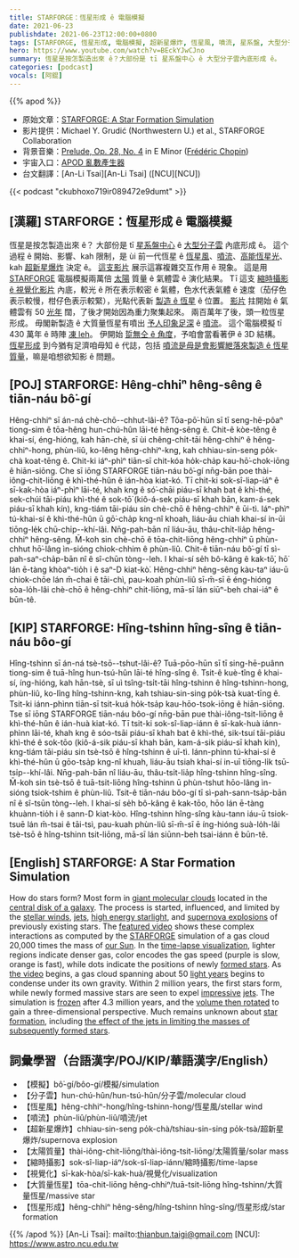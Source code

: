 ```yaml
---
title: STARFORGE：恆星形成 ê 電腦模擬
date: 2021-06-23
publishdate: 2021-06-23T12:00:00+0800
tags: [STARFORGE, 恆星形成, 電腦模擬, 超新星爆炸, 恆星風, 噴流, 星系盤, 大型分子雲, 3D 結構, 縮時攝影]
hero: https://www.youtube.com/watch?v=BEckYJwCJno
summary: 恆星是按怎製造出來 ê？大部份是 tī 星系盤中心 ê 大型分子雲內底形成 ê。
categories: [podcast]
vocals: [阿錕]
---
```


{{% apod %}}

- 原始文章：[STARFORGE: A Star Formation Simulation](https://apod.nasa.gov/apod/ap210623.html)
- 影片提供：Michael Y. Grudić (Northwestern U.) et al., STARFORGE Collaboration
- 背景音樂：[Prelude, Op. 28, No. 4](https://en.wikipedia.org/wiki/Prelude,_Op._28,_No._4_(Chopin)) in E Minor ([Frédéric Chopin](https://en.wikipedia.org/wiki/Fr%C3%A9d%C3%A9ric_Chopin))
- 宇宙入口：[APOD 亂數產生器](https://apod.nasa.gov/apod/random_apod.html)
- 台文翻譯：[An-Li Tsai][An-Li Tsai] ([NCU][NCU])

{{< podcast "ckubhoxo719ir089472e9dumt" >}}

## [漢羅] STARFORGE：恆星形成 ê 電腦模擬
恆星是按怎製造出來 ê？
大部份是 tī [星系盤中心][central disk of a galaxy] ê [大型分子雲][giant molecular clouds t] 內底形成 ê。
這个過程 ê 開始、影響、kah 限制，是 ùi 前一代恆星 ê [恆星風][stellar winds]、[噴流][jets 1]、[高能恆星光][high energy starlight]、kah [超新星爆炸][supernova explosions t] 決定 ê。
[這支影片][featured video] 展示這寡複雜交互作用 ê 現象。
這是用 [STARFORGE][STARFORGE] 電腦模擬兩萬倍 [太陽][our Sun] 質量 ê 氣體雲 ê 演化結果。
Tī 這支 [縮時攝影 ê 視覺化影片][time-lapse visualization] 內底，較光 ê 所在表示較密 ê 氣體，色水代表氣體 ê 速度（茄仔色表示較慢，柑仔色表示較緊），光點代表新 [製造 ê 恆星][formed stars] ê 位置。
[影片][the video] 拄開始 ê 氣體雲有 50 [光年][light years] 闊，了後才開始因為重力聚集起來。
兩百萬年了後，頭一粒恆星形成。
毋閣新製造 ê 大質量恆星有噴出 [予人印象足深][impressive] ê [噴流][jets 2 t]。
這个電腦模擬 tī 430 萬年 ê 時陣 [凍 leh][frozen]。
伊開始 [踅無仝 ê 角度][volume then rotated]，予咱會當看著伊 ê 3D 結構。
[恆星形成][star formation] 到今猶有足濟咱毋知 ê 代誌，包括 [噴流是毋是會影響紲落來製造 ê 恆星質量][the effect of the jets in limiting the masses of subsequently formed stars]，嘛是咱想欲知影 ê 問題。

## [POJ] STARFORGE: Hêng-chhiⁿ hêng-sêng ê tiān-náu bô͘-gí
Hêng-chhiⁿ sī án-ná chè-chō--chhut-lâi-ê?
Tōa-pō͘-hūn sī tī seng-hē-pôaⁿ tiong-sim ê tōa-hêng hun-chú-hûn lāi-té hêng-sêng ê.
Chit-ê kòe-têng ê khai-sí, éng-hióng, kah hān-chè, sī ùi chêng-chi̍t-tāi hêng-chhiⁿ ê hêng-chhiⁿ-hong, phùn-liû, ko-lêng hêng-chhiⁿ-kng, kah chhiau-sin-seng po̍k-chà koat-tēng ê.
Chit-ki iáⁿ-phìⁿ tiān-sī chit-kóa ho̍k-cha̍p kau-hō͘-chok-iōng ê hiān-siōng.
Che sī iōng STARFORGE tiān-náu bô͘-gí nn̄g-bān poe thài-iông-chit-liōng ê khì-thé-hûn ê ián-hòa kiat-kó.
Tī chit-ki sok-sî-liap-iáⁿ ê sī-kak-hòa iáⁿ-phìⁿ lāi-té, khah kng ê só͘-chāi piáu-sī khah bat ê khì-thé, sek-chúi tāi-piáu khì-thé ê sok-tō͘ (kiô-á-sek piáu-sī khah bān, kam-á-sek piáu-sī khah kín), kng-tiám tāi-piáu sin chè-chō ê hêng-chhiⁿ ê ūi-tì.
Iáⁿ-phìⁿ tú-khai-sí ê khì-thé-hûn ū gō͘-cha̍p kng-nî khoah, liáu-āu chiah khai-sí in-ūi tiōng-le̍k chū-chi̍p--khí-lâi.
Nn̄g-pah-bān nî liáu-āu, thâu-chi̍t-lia̍p hêng-chhiⁿ hêng-sêng.
M̄-koh sin chè-chō ê tōa-chit-liōng hêng-chhiⁿ ū phùn-chhut hō͘-lâng ìn-sióng chiok-chhim ê phùn-liû.
Chit-ê tiān-náu bô͘-gí tī sì-pah-saⁿ-cha̍p-bān nî ê sî-chūn tòng--leh.
I khai-sí se̍h bô-kâng ê kak-tō͘, hō͘ lán ē-tàng khòaⁿ-tio̍h i ê saⁿ-D kiat-kò͘.
Hêng-chhiⁿ hêng-sêng kàu-taⁿ iáu-ū chiok-chōe lán m̄-chai ê tāi-chì, pau-koah phùn-liû sī-m̄-sī ē éng-hióng sòa-lo̍h-lâi chè-chō ê hêng-chhiⁿ chit-liōng, mā-sī lán siūⁿ-beh chai-iáⁿ ê būn-tê.

## [KIP] STARFORGE: Hîng-tshinn hîng-sîng ê tiān-náu bôo-gí
Hîng-tshinn sī án-ná tsè-tsō--tshut-lâi-ê?
Tuā-pōo-hūn sī tī sing-hē-puânn tiong-sim ê tuā-hîng hun-tsú-hûn lāi-té hîng-sîng ê.
Tsit-ê kuè-tîng ê khai-sí, íng-hióng, kah hān-tsè, sī uì tsîng-tsi̍t-tāi hîng-tshinn ê hîng-tshinn-hong, phùn-liû, ko-lîng hîng-tshinn-kng, kah tshiau-sin-sing po̍k-tsà kuat-tīng ê.
Tsit-ki iánn-phìnn tiān-sī tsit-kuá ho̍k-tsa̍p kau-hōo-tsok-iōng ê hiān-siōng.
Tse sī iōng STARFORGE tiān-náu bôo-gí nn̄g-bān pue thài-iông-tsit-liōng ê khì-thé-hûn ê ián-huà kiat-kó.
Tī tsit-ki sok-sî-liap-iánn ê sī-kak-huà iánn-phìnn lāi-té, khah kng ê sóo-tsāi piáu-sī khah bat ê khì-thé, sik-tsuí tāi-piáu khì-thé ê sok-tōo (kiô-á-sik piáu-sī khah bān, kam-á-sik piáu-sī khah kín), kng-tiám tāi-piáu sin tsè-tsō ê hîng-tshinn ê uī-tì.
Iánn-phìnn tú-khai-sí ê khì-thé-hûn ū gōo-tsa̍p kng-nî khuah, liáu-āu tsiah khai-sí in-uī tiōng-li̍k tsū-tsi̍p--khí-lâi.
Nn̄g-pah-bān nî liáu-āu, thâu-tsi̍t-lia̍p hîng-tshinn hîng-sîng.
M̄-koh sin tsè-tsō ê tuā-tsit-liōng hîng-tshinn ū phùn-tshut hōo-lâng ìn-sióng tsiok-tshim ê phùn-liû.
Tsit-ê tiān-náu bôo-gí tī sì-pah-sann-tsa̍p-bān nî ê sî-tsūn tòng--leh.
I khai-sí se̍h bô-kâng ê kak-tōo, hōo lán ē-tàng khuànn-tio̍h i ê sann-D kiat-kòo.
Hîng-tshinn hîng-sîng kàu-tann iáu-ū tsiok-tsuē lán m̄-tsai ê tāi-tsì, pau-kuah phùn-liû sī-m̄-sī ē íng-hióng suà-lo̍h-lâi tsè-tsō ê hîng-tshinn tsit-liōng, mā-sī lán siūnn-beh tsai-iánn ê būn-tê.



## [English] STARFORGE: A Star Formation Simulation
How do stars form?
Most form in [giant molecular clouds][giant molecular clouds e] located in the [central disk of a galaxy][central disk of a galaxy].
The process is started, influenced, and limited by the [stellar winds][stellar winds], [jets][jets 1], [high energy starlight][high energy starlight], and [supernova explosions][supernova explosions e] of previously existing stars.
The [featured video][featured video] shows these complex interactions as computed by the [STARFORGE][STARFORGE] simulation of a gas cloud 20,000 times the mass of [our Sun][our Sun].
In the [time-lapse visualization][time-lapse visualization], lighter regions indicate denser gas, color encodes the gas speed (purple is slow, orange is fast), while dots indicate the positions of newly [formed stars][formed stars].
As [the video][the video] begins, a gas cloud spanning about 50 [light years][light years] begins to condense under its own gravity.
Within 2 million years, the first stars form, while newly formed massive stars are seen to expel [impressive][impressive] [jets][jets 2 e].
The simulation is [frozen][frozen] after 4.3 million years, and the [volume then rotated][volume then rotated] to gain a three-dimensional perspective.
Much remains unknown about [star formation][star formation], including [the effect of the jets in limiting the masses of subsequently formed stars][the effect of the jets in limiting the masses of subsequently formed stars].

## 詞彙學習（台語漢字/POJ/KIP/華語漢字/English）

- 【模擬】bô͘-gí/bôo-gí/模擬/simulation
- 【分子雲】hun-chú-hûn/hun-tsú-hûn/分子雲/molecular cloud
- 【恆星風】hêng-chhiⁿ-hong/hîng-tshinn-hong/恆星風/stellar wind
- 【噴流】phùn-liû/phùn-liû/噴流/jet
- 【超新星爆炸】chhiau-sin-seng po̍k-chà/tshiau-sin-sing po̍k-tsà/超新星爆炸/supernova explosion
- 【太陽質量】thài-iông-chit-liōng/thài-iông-tsit-liōng/太陽質量/solar mass
- 【縮時攝影】sok-sî-liap-iáⁿ/sok-sî-liap-iánn/縮時攝影/time-lapse
- 【視覺化】sī-kak-hòa/sī-kak-huà/視覺化/visualization
- 【大質量恆星】tōa-chit-liōng hêng-chhiⁿ/tuā-tsit-liōng hîng-tshinn/大質量恆星/massive star
- 【恆星形成】hêng-chhiⁿ hêng-sêng/hîng-tshinn hîng-sîng/恆星形成/star formation



{{% /apod %}}
[An-Li Tsai]: mailto:thianbun.taigi@gmail.com
[NCU]: https://www.astro.ncu.edu.tw

[giant molecular clouds e]:https://apod.nasa.gov/apod/ap210502.html
[giant molecular clouds t]:https://apod.tw/daily/20210502/
[central disk of a galaxy]:https://astrobites.org/2013/04/17/the-whirlpool-galaxy-like-youve-never-seen-it-before/
[stellar winds]:https://astronomy.swin.edu.au/cosmos/S/Stellar+Winds
[jets 1]:https://astronomy.swin.edu.au/cosmos/S/stellar+jets
[high energy starlight]:https://en.wikipedia.org/wiki/Ionizing_radiation
[supernova explosions e]:https://apod.nasa.gov/apod/ap210118.html
[supernova explosions t]:https://apod.tw/daily/20210118/
[featured video]:https://youtu.be/Aehqb-vDV_w
[STARFORGE]:http://www.starforge.space/
[our Sun]:https://solarsystem.nasa.gov/solar-system/sun/overview/
[time-lapse visualization]:http://www.starforge.space/movies.html
[formed stars]:https://science.nasa.gov/astrophysics/focus-areas/how-do-stars-form-and-evolve
[the video]:https://youtu.be/BEckYJwCJno
[light years]:https://spaceplace.nasa.gov/light-year/en/
[impressive]:https://img.huffingtonpost.com/asset/5bad12683c000032000b0e42.jpeg
[jets 2 e]:https://apod.nasa.gov/apod/ap210622.html
[jets 2 t]:https://apod.tw/daily/20210622/
[frozen]:https://apod.nasa.gov/apod/ap181218.html
[volume then rotated]:https://youtu.be/QSivvdIyeG4
[star formation]:https://en.wikipedia.org/wiki/Star_formation
[the effect of the jets in limiting the masses of subsequently formed stars]:https://arxiv.org/abs/2010.11249
